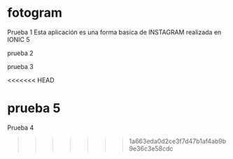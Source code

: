 # fotogram



Prueba 1
 Esta aplicación es una forma basica de INSTAGRAM realizada en IONIC 5
 
prueba 2

prueba 3


<<<<<<< HEAD



prueba 5
=======
Prueba 4
>>>>>>> 1a663eda0d2ce3f7d47b1af4ab9b9e36c3e58cdc
